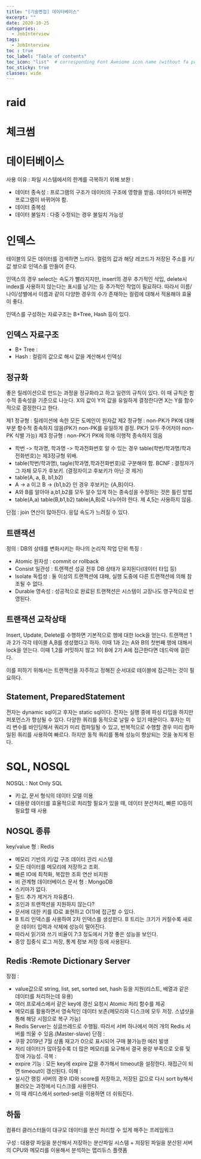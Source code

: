 ```yaml
---
title: "[기술면접] 데이터베이스"
excerpt: ""
date: 2020-10-25
categories:
  - JobInterview
tags:
  - JobInterview
toc : true
toc_label: "Table of contents"
toc_icon: "list"  # corresponding Font Awesome icon name (without fa prefix)
toc_sticky: true
classes: wide
---
```


# raid

# 체크썸

# 데이터베이스

사용 이유 : 파일 시스템에서의 한계를 극복하기 위해
보완 :
  - 데이터 종속성 : 프로그램의 구조가 데이터의 구조에 영향을 받음. 데이터가 바뀌면 프로그램이 바뀌어야 함.
  - 데이터 중복성
  - 데이터 불일치 : 다중 수정되는 경우 불일치 가능성

# 인덱스
테이블의 모든 데이터를 검색하면 느리다. 컬럼의 값과 해당 레코드가 저장된 주소를 키/값 쌍으로 인덱스를 만들어 준다.
  
인덱스의 경우 select는 속도가 빨라지지만, insert의 경우 추가적인 삭입, delete시 index를 사용하지 않는다는 표시를 남기는 등 추가적인 작업이 필요하다. 따라서 이름/나이/성별에서 이름과 같이 다양한 경우의 수가 존재하는 컬럼에 대해서 적용해야 효율이 좋다.  

인덱스를 구성하는 자료구조는 B+Tree, Hash 등이 있다.  

## 인덱스 자료구조

- B+ Tree :
- Hash : 컬럼의 값으로 해시 값을 계산해서 인덱싱

## 정규화

좋은 릴레이션으로 만드는 과정을 정규화라고 하고 일련의 규칙이 있다. 이 때 규칙은 함수적 종속성을 기준으로 나눈다. X의 값이 Y의 값을 유일하게 결정한다면 X는 Y를 함수적으로 결정한다고 한다.  

제1 정규형 : 릴레이션에 속한 모든 도메인이 원자값
제2 정규형 : non-PK가 PK에 대해 부분 함수적 종속하지 않음(PK가 non-PK를 유일하게 결정. PK가 모두 주어저야 non-PK 식별 가능)
제3 정규형 : non-PK가 PK에 의해 이행적 종속하지 않음
  - 학번 -> 학과명, 학과명 -> 학과전화번호 알 수 있는 경우 table(학번/학과명/학과전화번호)는 제3정규형 위배.
  - table(학번/학과명), tagle(학과명,학과전화번호)로 구분해야 함.
BCNF : 결정자가 그 자체 모두가 후보키. (결정자이고 후보키가 아닌 것 제거)
  - table(A, a, B, b1,b2)
  - A -> a 이고 B -> {b1,b2} 인 경우 후보키는 {A,B}이다.
  - A와 B를 알아야 a,b1,b2를 모두 알수 있게 하는 종속성을 수정하는 것은 틀린 방법
  - table(A,a) table(B,b1,b2) table(A,B)로 나누어야 한다.
제 4,5는 사용하지 않음.

단점 : join 연산이 많아진다. 응답 속도가 느려질 수 있다.

## 트랜잭션

정의 : DB의 상태를 변화시키는 하나의 논리적 작업 단위
특징 : 
  - Atomic  원자성 : commit or rollback
  - Consist 일관성 : 트랜잭션 성공 전후 DB 상태가 유지된다(데이터 타입 등)
  - Isolate 독립성 : 둘 이상의 트랜잭션에 대해, 실행 도중에 다른 트랜잭션에 의해 참조될 수 없다. 
  - Durable 영속성 : 성공적으로 완료된 트랜잭션은 시스템이 고장나도 영구적으로 반영된다.

## 트랜잭션 교착상태

Insert, Update, Delete를 수행하면 기본적으로 행에 대한 lock을 얻는다. 
트랜잭션 1과 2가 각각 테이블 A,B를 생성했다고 하자. 이때 1과 2는 A와 B의 첫번째 행에 대해서 lock을 얻는다.
이때 1,2를 커밋하지 않고 1이 B에 2가 A에 접근한다면 데드락에 걸린다.  

이를 피하기 위해서는 트랜잭션을 자주하고 정해진 순서대로 테이블에 접근하는 것이 필요하다. 

## Statement, PreparedStatement

전자는 dynamic sql이고 후자는 static sql이다. 
전자는 실행 중에 파싱 타입을 하지만 퍼포먼스가 향상될 수 있다. 다양한 쿼리를 동적으로 날릴 수 있기 때문이다.
후자는 미리 변수를 바인딩해서 쿼리가 미리 컴파일될 수 있고, 반복적으로 수행할 경우 미리 컴파일된 쿼리를 사용하여 빠르다.
하지만 동적 쿼리를 통해 성능이 향상되는 것을 놓지게 된다.  

# SQL, NOSQL

NOSQL : Not Only SQL
  - 키:값, 문서 형식의 데이터 모델 이용
  - 대용량 데이터를 효율적으로 처리할 필요가 있을 때, 데이터 분산처리, 빠른 IO등이 필요할 때 사용

## NOSQL 종류

key/value 형 : Redis
  - 메모리 기반의 키/값 구조 데이터 관리 시스템
  - 모든 데이터를 메모리에 저장하고 조회.
  - 빠른 IO에 최적화, 복잡한 조회 연산 비지원
  - 비 관계형 데이터베이스
문서 형 : MongoDB
  - 스키마가 없다. 
  - 필드 추가 제거가 자유롭다.
  - 조인과 트랜잭션을 지원하지 않는다?
  - 문서에 대한 키를 ID로 표현하고 O(1)에 접근할 수 있다. 
  - B 트리 인덱스를 사용하여 2차 인덱스를 생성한다. B 트리는 크기가 커질수록 새로운 데이터 입력과 삭제에 성능이 떨어진다.
  - 따라서 읽기와 쓰기 비율이 7:3 정도에서 가장 좋은 성능을 보인다. 
  - 중앙 집중식 로그 저장, 통계 정보 저장 등에 사용된다. 
  
## Redis :Remote Dictionary Server

장점 : 
  - value값으로 string, list, set, sorted set, hash 등을 지원(리스트, 배열과 같은 데이터를 처리하는데 유용)
  - 여러 프로세스에서 같은 key에 갱신 요청시 Atomic 처리 함수를 제공
  - 메모리를 활용하면서 영속적인 데이터 보존(메모리와 디스크에 모두 저장. 스냅샷을 통해 해당 시점으로 복구 가능) 
  - Redis Server는 싱글쓰레드로 수행됨. 따라서 서버 하나에서 여러 개의 Redis 서버를 띄울 수 있음.(Master-slave)
단점 :
  - 쿠팡 2019년 7월 상품 재고가 0으로 표시되어 구매 불가능한 에러 발생
  - 처리 데이터가 많아질수록 더 많은 메모리를 요구해서 결국 용량 부족으로 오류 및 장애 가능성.
극복 :
  - expire 기능 : 모든 key에 expire 값을 추가해서  timeout을 설정한다. 재접근이 되면 timeout이 갱신된다. 
이해 : 
  - 실시간 랭킹 서버의 경우 ID와 score를 저장하고, 저장된 값으로 다시 sort by해서 불러오는 과정에서 디스크를 사용한다.
  - 이 때 레디스에서 sorted-set을 이용하면 더 쉬워진다.


## 하둡
컴퓨터 클러스터들이 대규모 데이터를 분산 처리할 수 있게 해주는 프레임워크

구성 : 대용량 파일을 분산해서 저장하는 분산파일 시스템 + 저장된 파일을 분산된 서버의 CPU와 메모리를 이용해서 분석하는 맵리듀스 플랫폼
